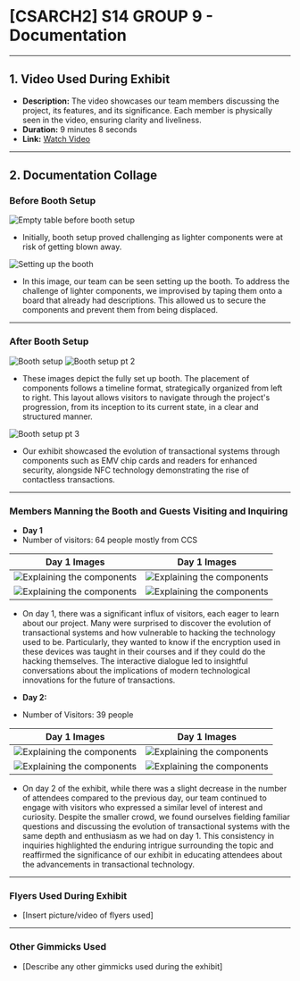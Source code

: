 # [CSARCH2] S14 GROUP 9 - Documentation

---

## 1. Video Used During Exhibit

- **Description:** The video showcases our team members discussing the project, its features, and its significance. Each member is physically seen in the video, ensuring clarity and liveliness.
- **Duration:** 9 minutes 8 seconds
- **Link:** [Watch Video](https://drive.google.com/file/d/1PCFQrm5ZYI2iGayL8F9vaor8D9sp4B2x/view?fbclid=IwAR2hudFNGj1Zduprxt5LHdu8Dpo1WgOF0ZTATeIxyJ0ZNgmOKzPAqYtta8s)
  
---

## 2. Documentation Collage

### Before Booth Setup
![Empty table before booth setup](setup1.jpg)
- Initially, booth setup proved challenging as lighter components were at risk of getting blown away.

![Setting up the booth](setup2.jpg)
- In this image, our team can be seen setting up the booth. To address the challenge of lighter components, we improvised by taping them onto a board that already had descriptions. This allowed us to secure the components and prevent them from being displaced.

---

### After Booth Setup
![Booth setup](setup3.jpg)
![Booth setup pt 2](setup5.jpg)
- These images depict the fully set up booth. The placement of components follows a timeline format, strategically organized from left to right. This layout allows visitors to navigate through the project's progression, from its inception to its current state, in a clear and structured manner.

![Booth setup pt 3](setup4.jpg)
- Our exhibit showcased the evolution of transactional systems through components such as EMV chip cards and readers for enhanced security, alongside NFC technology demonstrating the rise of contactless transactions.

---

### Members Manning the Booth and Guests Visiting and Inquiring
- **Day 1**
- Number of visitors: 64 people mostly from CCS


| Day 1 Images | Day 1 Images |
| ------- | ------- |
| ![Explaining the components](man3d1.jpg) | ![Explaining the components](man5d1.jpg) |
| ![Explaining the components](man6d1.jpg) | ![Explaining the components](man7d1.jpg) |

- On day 1, there was a significant influx of visitors, each eager to learn about our project. Many were surprised to discover the evolution of transactional systems and how vulnerable to hacking the technology used to be. Particularly, they wanted to know if the encryption used in these devices was taught in their courses and if they could do the hacking themselves. The interactive dialogue led to insightful conversations about the implications of modern technological innovations for the future of transactions.

  
- **Day 2:**
- Number of Visitors: 39 people

| Day 1 Images | Day 1 Images |
| ------- | ------- |
| ![Explaining the components](man1d2.jpg) | ![Explaining the components](man4d2.jpg) |
| ![Explaining the components](man2d2.jpg) | ![Explaining the components](man8d2.jpg) |
- On day 2 of the exhibit, while there was a slight decrease in the number of attendees compared to the previous day, our team continued to engage with visitors who expressed a similar level of interest and curiosity. Despite the smaller crowd, we found ourselves fielding familiar questions and discussing the evolution of transactional systems with the same depth and enthusiasm as we had on day 1. This consistency in inquiries highlighted the enduring intrigue surrounding the topic and reaffirmed the significance of our exhibit in educating attendees about the advancements in transactional technology.


---

### Flyers Used During Exhibit
- [Insert picture/video of flyers used]

---

### Other Gimmicks Used
- [Describe any other gimmicks used during the exhibit]
